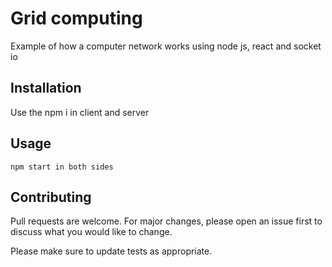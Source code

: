 # Grid computing

Example of how a computer network works using node js, react and socket io

## Installation

Use the npm i in client and server

## Usage

```
npm start in both sides
```

## Contributing
Pull requests are welcome. For major changes, please open an issue first to discuss what you would like to change.

Please make sure to update tests as appropriate.

